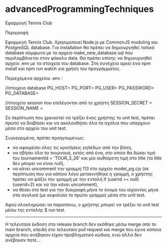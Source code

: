 # advancedProgrammingTechniques

Εφαρμογή Tennis Club

Περιγραφή 

Εφαρμογή Tennis Club. 
Χρησιμοποιεί Node.js με CommonJS moduling και PostgreSQL database. 
Για installation θα πρέπει να δημιουργηθεί τοπικά database σύμφωνα με το αρχείο make_new_database.sql που περιλαμβάνεται στον φάκελο data. Θα πρέπει επίσης να δημιουργηθεί αρχείο .env με τα στοιχεία του database. Στη συνέχεια αρκεί ένα npm install και npm run watch για χρήση του προγράμματος. 

Περιεχόμενα αρχείου .env : 

//στοιχεια database 
PG_HOST= 
PG_PORT= 
PG_USER= 
PG_PASSWORD= 
PG_DATABASE= 

//στοιχεία session που επιλέγονται από το χρήστη
SESSION_SECRET = 
SESSION_NAME = 



Σε περίπτωση που χρειαστεί να τρέξει ένας χρήστης το unit test, πρέπει πρώτα να διαβάσει και να ακολουθήσει όλα τα σχόλια που υπάρχουν μέσα στο αρχείο του unit test.

Συγκεκριμένα, πρέπει προηγουμένως:
 - να αφαιρέσει όλες τις κρατήσεις γηπέδων από την βάση,
 - να σβήσει όλα τα τουρνουά, εκτός από ένα, στο οποίο θα δώσει τιμή του tournamentid = 'TOUR_3_26' και μία αυθαίρετη τιμή στο title (το title δεν μπορεί να είναι null),
 - να κάνει uncomment την γραμμή 113 στο αρχείο model_pg.cjs (σε περίπτωση που για κάποιο λόγο μετακινήθηκε η γραμμή, ο χρήστης πρέπει να ψάξει την γραμμή με την εντολή  if (userid == null) {userid=2}  και να την κάνει uncomment),
 - να θέσει στο test για την διαγραφή μήνα το όνομα του ισχίοντος μήνα στα αγγλικά (με κεφαλαίο το πρώτο γράμμα) μέσα στο unit test.

 Αφού ολοκληρώσει τα παραπάνω, ο χρήστης μπορεί να τρέξει το unit test μέσω της εντολής  $ run test.
 
 
 
--------
Η τελευταία έκδοση στο release branch δεν εκόθηκε μέσω merge από το main branch, επειδή στο τελευταίο pull request και merge που έγινε κάποια αρχεία που ανέβηκαν είχαν προβληματικό κώδικα, ενώ άλλα δεν ανέβηκαν ποτέ...

